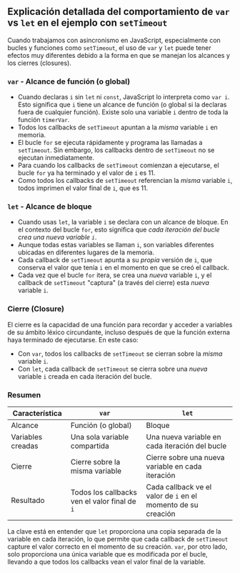 ## Explicación detallada del comportamiento de `var` vs `let` en el ejemplo con `setTimeout`

Cuando trabajamos con asincronismo en JavaScript, especialmente con bucles y funciones como `setTimeout`, el uso de `var` y `let` puede tener efectos muy diferentes debido a la forma en que se manejan los alcances y los cierres (closures).

### `var` - Alcance de función (o global)

*   Cuando declaras `i` sin `let` ni `const`, JavaScript lo interpreta como `var i`. Esto significa que `i` tiene un alcance de función (o global si la declaras fuera de cualquier función).  Existe solo una variable `i` dentro de toda la función `timerVar`.
*   Todos los callbacks de `setTimeout` apuntan a la *misma* variable `i` en memoria.
*   El bucle `for` se ejecuta rápidamente y programa las llamadas a `setTimeout`. Sin embargo, los callbacks dentro de `setTimeout` no se ejecutan inmediatamente.
*   Para cuando los callbacks de `setTimeout` comienzan a ejecutarse, el bucle `for` ya ha terminado y el valor de `i` es 11.
*   Como todos los callbacks de `setTimeout` referencian la *misma* variable `i`, todos imprimen el valor final de `i`, que es 11.

### `let` - Alcance de bloque

*   Cuando usas `let`, la variable `i` se declara con un alcance de bloque.  En el contexto del bucle `for`, esto significa que *cada iteración del bucle crea una nueva variable `i`*.
*   Aunque todas estas variables se llaman `i`, son variables diferentes ubicadas en diferentes lugares de la memoria.
*   Cada callback de `setTimeout` apunta a su *propia* versión de `i`, que conserva el valor que tenía `i` en el momento en que se creó el callback.
*   Cada vez que el bucle `for` itera, se crea una *nueva* variable `i`, y el callback de `setTimeout` "captura" (a través del cierre) esta *nueva* variable `i`.

### Cierre (Closure)

El cierre es la capacidad de una función para recordar y acceder a variables de su ámbito léxico circundante, incluso después de que la función externa haya terminado de ejecutarse. En este caso:

*   Con `var`, todos los callbacks de `setTimeout` se cierran sobre la *misma* variable `i`.
*   Con `let`, cada callback de `setTimeout` se cierra sobre una *nueva* variable `i` creada en cada iteración del bucle.

### Resumen

| Característica      | `var`                                         | `let`                                                              |
| ------------------- | --------------------------------------------- | ------------------------------------------------------------------ |
| Alcance             | Función (o global)                            | Bloque                                                              |
| Variables creadas | Una sola variable compartida                  | Una nueva variable en cada iteración del bucle                       |
| Cierre              | Cierre sobre la misma variable               | Cierre sobre una nueva variable en cada iteración                    |
| Resultado           | Todos los callbacks ven el valor final de `i` | Cada callback ve el valor de `i` en el momento de su creación |

La clave está en entender que `let` proporciona una copia separada de la variable en cada iteración, lo que permite que cada callback de `setTimeout` capture el valor correcto en el momento de su creación. `var`, por otro lado, solo proporciona una única variable que es modificada por el bucle, llevando a que todos los callbacks vean el valor final de la variable.